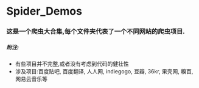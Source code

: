 # Spider_Demos
### 这是一个爬虫大合集,每个文件夹代表了一个不同网站的爬虫项目.
##### 附注:
- 有些项目并不完整,或者没有考虑到代码的健壮性
- 涉及项目:百度贴吧, 百度翻译, 人人网, indiegogo, 豆瓣, 36kr, 果壳网, 糗百, 网易云音乐等

